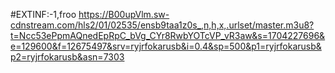 #EXTINF:-1,froo
https://B00upVlm.sw-cdnstream.com/hls2/01/02535/ensb9taa1z0s_,n,h,x,.urlset/master.m3u8?t=Ncc53ePpmAQnedEpRpC_bVg_CYr8RwbYOTcVP_vR3aw&s=1704227696&e=129600&f=12675497&srv=ryjrfokarusb&i=0.4&sp=500&p1=ryjrfokarusb&p2=ryjrfokarusb&asn=7303
